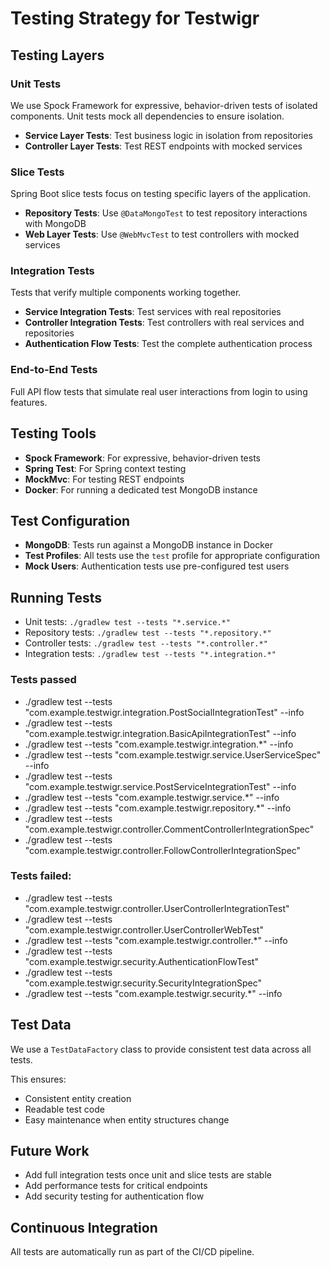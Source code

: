 # Testing Strategy for Testwigr

## Testing Layers

### Unit Tests

We use Spock Framework for expressive, behavior-driven tests of isolated components. Unit tests mock all dependencies to ensure isolation.

- **Service Layer Tests**: Test business logic in isolation from repositories
- **Controller Layer Tests**: Test REST endpoints with mocked services

### Slice Tests

Spring Boot slice tests focus on testing specific layers of the application.

- **Repository Tests**: Use `@DataMongoTest` to test repository interactions with MongoDB
- **Web Layer Tests**: Use `@WebMvcTest` to test controllers with mocked services

### Integration Tests

Tests that verify multiple components working together.

- **Service Integration Tests**: Test services with real repositories
- **Controller Integration Tests**: Test controllers with real services and repositories
- **Authentication Flow Tests**: Test the complete authentication process

### End-to-End Tests

Full API flow tests that simulate real user interactions from login to using features.

## Testing Tools

- **Spock Framework**: For expressive, behavior-driven tests
- **Spring Test**: For Spring context testing
- **MockMvc**: For testing REST endpoints
- **Docker**: For running a dedicated test MongoDB instance

## Test Configuration

- **MongoDB**: Tests run against a MongoDB instance in Docker
- **Test Profiles**: All tests use the `test` profile for appropriate configuration
- **Mock Users**: Authentication tests use pre-configured test users

## Running Tests

- Unit tests: `./gradlew test --tests "*.service.*"`
- Repository tests: `./gradlew test --tests "*.repository.*"`
- Controller tests: `./gradlew test --tests "*.controller.*"`
- Integration tests: `./gradlew test --tests "*.integration.*"`

### Tests passed

- ./gradlew test --tests "com.example.testwigr.integration.PostSocialIntegrationTest" --info
- ./gradlew test --tests "com.example.testwigr.integration.BasicApiIntegrationTest" --info
- ./gradlew test --tests "com.example.testwigr.integration.*" --info
- ./gradlew test --tests "com.example.testwigr.service.UserServiceSpec" --info
- ./gradlew test --tests "com.example.testwigr.service.PostServiceIntegrationTest" --info
- ./gradlew test --tests "com.example.testwigr.service.*" --info
- ./gradlew test --tests "com.example.testwigr.repository.*" --info
- ./gradlew test --tests "com.example.testwigr.controller.CommentControllerIntegrationSpec"
- ./gradlew test --tests "com.example.testwigr.controller.FollowControllerIntegrationSpec"

### Tests failed:

- ./gradlew test --tests "com.example.testwigr.controller.UserControllerIntegrationTest"
- ./gradlew test --tests "com.example.testwigr.controller.UserControllerWebTest"
- ./gradlew test --tests "com.example.testwigr.controller.*" --info
- ./gradlew test --tests "com.example.testwigr.security.AuthenticationFlowTest"
- ./gradlew test --tests "com.example.testwigr.security.SecurityIntegrationSpec"
- ./gradlew test --tests "com.example.testwigr.security.*" --info

## Test Data

We use a `TestDataFactory` class to provide consistent test data across all tests.

This ensures:

- Consistent entity creation
- Readable test code
- Easy maintenance when entity structures change

## Future Work

- Add full integration tests once unit and slice tests are stable
- Add performance tests for critical endpoints
- Add security testing for authentication flow

## Continuous Integration

All tests are automatically run as part of the CI/CD pipeline.
